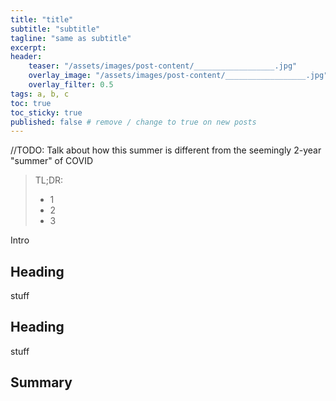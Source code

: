```yaml
---
title: "title"
subtitle: "subtitle"
tagline: "same as subtitle"
excerpt: 
header:
    teaser: "/assets/images/post-content/__________________.jpg"
    overlay_image: "/assets/images/post-content/__________________.jpg"
    overlay_filter: 0.5
tags: a, b, c
toc: true
toc_sticky: true
published: false # remove / change to true on new posts
---
```


//TODO: Talk about how this summer is different from the seemingly 2-year "summer" of COVID

> TL;DR:
> - 1
> - 2
> - 3

Intro

## Heading

stuff

## Heading

stuff

## Summary